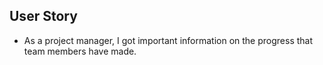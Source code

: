 ## User Story
* As a project manager, I got important information on the progress that team members have made.